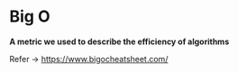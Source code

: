 # Big O 

  **A metric we used to describe the efficiency of algorithms**

  Refer -> https://www.bigocheatsheet.com/
